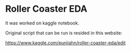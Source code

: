 # Roller Coaster EDA

It was worked on kaggle notebook. </p>
Original script that can be run is resided in this website: </p>
https://www.kaggle.com/eunjiahn/roller-coaster-eda/edit
